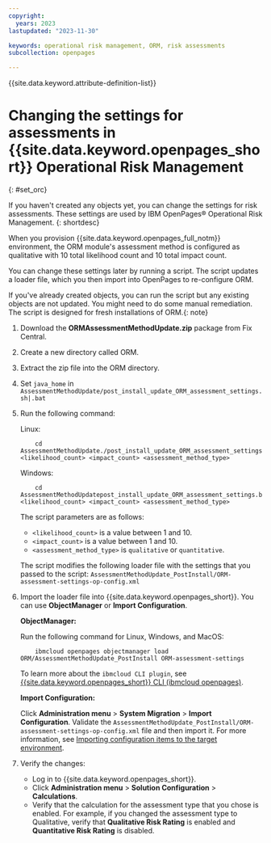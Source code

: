 ```yaml
---
copyright:
  years: 2023
lastupdated: "2023-11-30"

keywords: operational risk management, ORM, risk assessments
subcollection: openpages

---
```

{{site.data.keyword.attribute-definition-list}}

# Changing the settings for assessments in {{site.data.keyword.openpages_short}} Operational Risk Management
{: #set_orc}

If you haven't created any objects yet, you can change the settings for risk assessments. These settings are used by IBM OpenPages® Operational Risk Management.
{: shortdesc}

When you provision {{site.data.keyword.openpages_full_notm}} environment, the ORM module's assessment method is configured as qualitative with 10 total likelihood count and 10 total impact count.

You can change these settings later by running a script. The script updates a loader file, which you then import into OpenPages to re-configure ORM.

If you've already created objects, you can run the script but any existing objects are not updated. You might need to do some manual remediation. The script is designed for fresh installations of ORM.{: note}

1. Download the **ORMAssessmentMethodUpdate.zip** package from Fix Central.
2. Create a new directory called ORM.
3. Extract the zip file into the ORM directory.
4. Set `java_home` in `AssessmentMethodUpdate/post_install_update_ORM_assessment_settings.sh|.bat`
5. Run the following command:

    Linux:
    ```console
        cd AssessmentMethodUpdate./post_install_update_ORM_assessment_settings.sh <likelihood_count> <impact_count> <assessment_method_type>
    ```

    Windows:
    ```console
        cd AssessmentMethodUpdatepost_install_update_ORM_assessment_settings.bat <likelihood_count> <impact_count> <assessment_method_type>
    ```

    The script parameters are as follows:
    - `<likelihood_count>` is a value between 1 and 10.
    - `<impact_count>` is a value between 1 and 10.
    - `<assessment_method_type>` is `qualitative` or `quantitative`.

    The script modifies the following loader file with the settings that you passed to the script: `AssessmentMethodUpdate_PostInstall/ORM-assessment-settings-op-config.xml`

6. Import the loader file into {{site.data.keyword.openpages_short}}. You can use **ObjectManager** or **Import Configuration**.

    **ObjectManager:**

    Run the following command for Linux, Windows, and MacOS:
    ```console
        ibmcloud openpages objectmanager load ORM/AssessmentMethodUpdate_PostInstall ORM-assessment-settings
    ```

   To learn more about the `ibmcloud CLI plugin`, see [{{site.data.keyword.openpages_short}} CLI (ibmcloud openpages)](/docs/openpages/openpages_cli.md).

    **Import Configuration:**

    Click **Administration menu** > **System Migration** > **Import Configuration**. Validate the `AssessmentMethodUpdate_PostInstall/ORM-assessment-settings-op-config.xml` file and then import it.
    For more information, see [Importing configuration items to the target environment](https://www.ibm.com/docs/en/openpages/9.0.0?topic=environments-importing-configuration-items-target-environment).

6. Verify the changes:
   - Log in to {{site.data.keyword.openpages_short}}.
   - Click **Administration menu** > **Solution Configuration** > **Calculations**.
   - Verify that the calculation for the assessment type that you chose is enabled.
    For example, if you changed the assessment type to Qualitative, verify that **Qualitative Risk Rating** is enabled and **Quantitative Risk Rating** is disabled.
